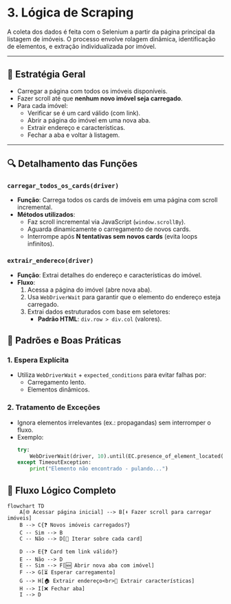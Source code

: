 # 3. Lógica de Scraping

A coleta dos dados é feita com o Selenium a partir da página principal da listagem de imóveis. O processo envolve rolagem dinâmica, identificação de elementos, e extração individualizada por imóvel.

---

## 🧠 Estratégia Geral

- Carregar a página com todos os imóveis disponíveis.
- Fazer scroll até que **nenhum novo imóvel seja carregado**.
- Para cada imóvel:
  - Verificar se é um card válido (com link).
  - Abrir a página do imóvel em uma nova aba.
  - Extrair endereço e características.
  - Fechar a aba e voltar à listagem.

---

## 🔍 **Detalhamento das Funções**

### `carregar_todos_os_cards(driver)`
- **Função**: Carrega todos os cards de imóveis em uma página com scroll incremental.  
- **Métodos utilizados**:  
  - Faz scroll incremental via JavaScript (`window.scrollBy`).  
  - Aguarda dinamicamente o carregamento de novos cards.  
  - Interrompe após **N tentativas sem novos cards** (evita loops infinitos).  

### `extrair_endereco(driver)`  
- **Função**: Extrai detalhes do endereço e características do imóvel.  
- **Fluxo**:  
  1. Acessa a página do imóvel (abre nova aba).  
  2. Usa `WebDriverWait` para garantir que o elemento do endereço esteja carregado.  
  3. Extrai dados estruturados com base em seletores:  
     - **Padrão HTML**: `div.row > div.col` (valores).  

## 📌 **Padrões e Boas Práticas**  

### **1. Espera Explícita**  
- Utiliza `WebDriverWait` + `expected_conditions` para evitar falhas por:  
  - Carregamento lento.  
  - Elementos dinâmicos.  

### **2. Tratamento de Exceções**  
- Ignora elementos irrelevantes (ex.: propagandas) sem interromper o fluxo.  
- Exemplo:  
  ```python
  try:
      WebDriverWait(driver, 10).until(EC.presence_of_element_located(...))
  except TimeoutException:
      print("Elemento não encontrado - pulando...")

## 🔄 Fluxo Lógico Completo

```mermaid
flowchart TD
    A[🌐 Acessar página inicial] --> B[⬇️ Fazer scroll para carregar imóveis]
    B --> C{❓ Novos imóveis carregados?}
    C -- Sim --> B
    C -- Não --> D[🔁 Iterar sobre cada card]

    D --> E{❓ Card tem link válido?}
    E -- Não --> D
    E -- Sim --> F[🆕 Abrir nova aba com imóvel]
    F --> G[⏳ Esperar carregamento]
    G --> H[🏠 Extrair endereço<br>🧾 Extrair características]
    H --> I[❌ Fechar aba]
    I --> D
```
